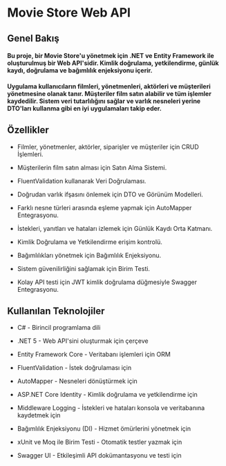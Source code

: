# Movie Store Web API
## Genel Bakış
#### Bu proje, bir Movie Store'u yönetmek için .NET ve Entity Framework ile oluşturulmuş bir Web API'sidir. Kimlik doğrulama, yetkilendirme, günlük kaydı, doğrulama ve bağımlılık enjeksiyonu içerir.

#### Uygulama kullanıcıların filmleri, yönetmenleri, aktörleri ve müşterileri yönetmesine olanak tanır. Müşteriler film satın alabilir ve tüm işlemler kaydedilir. Sistem veri tutarlılığını sağlar ve varlık nesneleri yerine DTO'ları kullanma gibi en iyi uygulamaları takip eder.

## Özellikler
* Filmler, yönetmenler, aktörler, siparişler ve müşteriler için CRUD İşlemleri.

* Müşterilerin film satın alması için Satın Alma Sistemi.

* FluentValidation kullanarak Veri Doğrulaması.

* Doğrudan varlık ifşasını önlemek için DTO ve Görünüm Modelleri.

* Farklı nesne türleri arasında eşleme yapmak için AutoMapper Entegrasyonu.

* İstekleri, yanıtları ve hataları izlemek için Günlük Kaydı Orta Katmanı.

* Kimlik Doğrulama ve Yetkilendirme erişim kontrolü.

* Bağımlılıkları yönetmek için Bağımlılık Enjeksiyonu.

* Sistem güvenilirliğini sağlamak için Birim Testi.

* Kolay API testi için JWT kimlik doğrulama düğmesiyle Swagger Entegrasyonu.

## Kullanılan Teknolojiler
* C# - Birincil programlama dili

* .NET 5 - Web API'sini oluşturmak için çerçeve

* Entity Framework Core - Veritabanı işlemleri için ORM

* FluentValidation - İstek doğrulaması için

* AutoMapper - Nesneleri dönüştürmek için

* ASP.NET Core Identity - Kimlik doğrulama ve yetkilendirme için

* Middleware Logging - İstekleri ve hataları konsola ve veritabanına kaydetmek için

* Bağımlılık Enjeksiyonu (DI) - Hizmet ömürlerini yönetmek için

* xUnit ve Moq ile Birim Testi - Otomatik testler yazmak için

* Swagger UI - Etkileşimli API dokümantasyonu ve testi için
